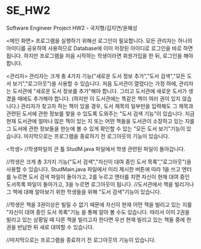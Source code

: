 SE_HW2
======

Software Engineer Project HW2 - 국지형/김지연/윤혜성

<메인 화면>
프로그램을 실행하기 위해선 로그인이 필요합니다. 모든 관리자는 하나의 아이디를 공유하여 사용하므로 Database에 이미 저장된 아이디로 로그인을 바로 하면 됩니다. 하지만 프로그램을 처음 시작하는 학생이라면 회원가입을 한 뒤, 로그인을 해야합니다. 


<관리자>
관리자는 크게 총 4가지 기능("새로운 도서 정보 추가","도서 검색","모든 도서 보기","로그아웃")을 사용할 수 있습니다.
처음 도서관이 열렸다는 가정 하에, 관리자는 도서관에 "새로운 도서 정보를 추가"해야 합니다. 그리고 도서관에 새로운 도서가 생겼을 때에도 추가해야 합니다. (하지만 이 도서관에는 똑같은 책이 여러 권이 있지 않습니다.) 관리자가 찾고자 하는 책이 있을 경우, 도서 제목의 일부만을 입력해도 그 제목과 관련된 도서에 관한 정보를 찾을 수 있도록 도와주는 "도서 검색 기능"이 있습니다. 지금 현재 도서관에 얼마나 많은 책이 있는 지 또는 어떤 책들을 도서관이 소장하고 있는 지를 그 도서에 관한 정보들을 한눈에 볼 수 있게 확인할 수 있는 "모든 도서 보기"기능이 있습니다. 마지막으로는 프로그램을 종료하기 전 로그아웃의 기능이 있습니다.

<학생>
//학생파일의 큰 틀
StudM.java 파일에서 학생 관련된 파일이 돌아갑니다.

//학생은 크게 총 3가지 기능("도서 검색","자신이 대여 중인 도서 목록","로그아웃")을 사용할 수 있습니다.
StudMain.java 파일에서 미리 제시한 버튼에 따라 1을 쓰고 엔터를 누르면 도서 검색 파일이 돌아가고, 2를 누르고 엔터를 치면 자신이 현재 대여 중인 도서목록 파일이 돌아가고, 3을 누르면 로그아웃이 됩니다. 
//도서관에서 책을 빌리거나 그 책에 대해 알아보기 위한 학생들을 위해 "도서 검색"기능이 있습니다. 

//학생은 책을 3권이상은 빌릴 수 없기 때문에 자신이 현재 어떤 책을 빌리고 있는 지를 "자신이 대여 중인 도서 목록"기능 을 통해 알아 볼 수도 있습니다. 따라서 이미 2권을 빌리고 있는 상황일 때 다른 책을 빌리고자 한다면 우선 현재 빌리고 있는 책들 중에 한 권을 반납한 뒤 새로 대여할 수 있습니다. 

//마지막으로는 프로그램을 종료하기 전 로그아웃의 기능이 있습니다.
